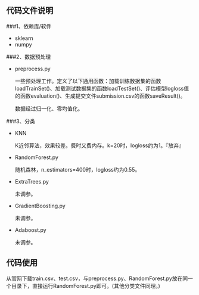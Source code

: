 代码文件说明
-----
###1、依赖库/软件
- sklearn
- numpy


###2、数据预处理
- preprocess.py   
	
	一些预处理工作。定义了以下通用函数：加载训练数据集的函数loadTrainSet()、加载测试数据集的函数loadTestSet()、评估模型logloss值的函数evaluation()、生成提交文件submission.csv的函数saveResult()。

	数据经过归一化、零均值化。



###3、分类

- KNN

	K近邻算法，效果较差。费时又费内存。k=20时，logloss约为1。『放弃』

- RandomForest.py

	随机森林，n_estimators=400时，logloss约为0.55。

- ExtraTrees.py

	未调参。

- GradientBoosting.py

	未调参。

- Adaboost.py

	未调参。




代码使用
--
从官网下载train.csv、test.csv，与preprocess.py、RandomForest.py放在同一个目录下，直接运行RandomForest.py即可。(其他分类文件同理。)


